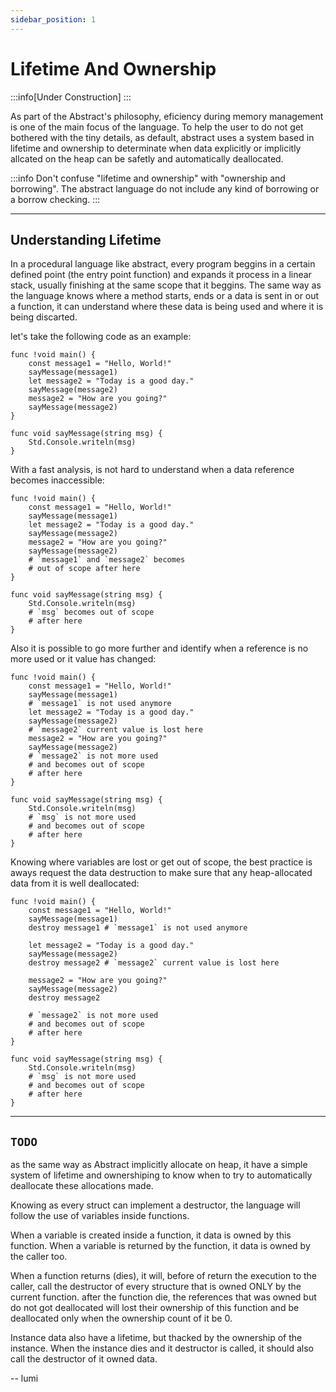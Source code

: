 ```yaml
---
sidebar_position: 1
---
```


# Lifetime And Ownership

:::info[Under Construction]
:::

As part of the Abstract's philosophy, eficiency during memory management is one
of the main focus of the language. To help the user to do not get bothered with
the tiny details, as default, abstract uses a system based in lifetime and
ownership to determinate when data explicitly or implicitly allcated on the heap
can be safetly and automatically deallocated.

:::info
Don't confuse "lifetime and ownership" with "ownership and borrowing". The abstract
language do not include any kind of borrowing or a borrow checking.
:::

---
## Understanding Lifetime

In a procedural language like abstract, every program beggins in a certain defined
point (the entry point function) and expands it process in a linear stack, usually
finishing at the same scope that it beggins. The same way as the language knows
where a method starts, ends or a data is sent in or out a function, it can understand
where these data is being used and where it is being discarted.

let's take the following code as an example:
```abs
func !void main() {
	const message1 = "Hello, World!"
	sayMessage(message1)
	let message2 = "Today is a good day."
	sayMessage(message2)
	message2 = "How are you going?"
	sayMessage(message2)
}

func void sayMessage(string msg) {
	Std.Console.writeln(msg)
}
```

With a fast analysis, is not hard to understand when a data reference becomes
inaccessible:

```abs
func !void main() {
	const message1 = "Hello, World!"
	sayMessage(message1)
	let message2 = "Today is a good day."
	sayMessage(message2)
	message2 = "How are you going?"
	sayMessage(message2)
	# `message1` and `message2` becomes
	# out of scope after here
}

func void sayMessage(string msg) {
	Std.Console.writeln(msg)
	# `msg` becomes out of scope
	# after here
}
```

Also it is possible to go more further and identify when a reference is no
more used or it value has changed:

```abs
func !void main() {
	const message1 = "Hello, World!"
	sayMessage(message1)
	# `message1` is not used anymore
	let message2 = "Today is a good day."
	sayMessage(message2)
	# `message2` current value is lost here
	message2 = "How are you going?"
	sayMessage(message2)
	# `message2` is not more used
	# and becomes out of scope
	# after here
}

func void sayMessage(string msg) {
	Std.Console.writeln(msg)
	# `msg` is not more used
	# and becomes out of scope
	# after here
}
```

Knowing where variables are lost or get out of scope,
the best practice is aways request the data destruction
to make sure that any heap-allocated data from it is
well deallocated:

```abs
func !void main() {
	const message1 = "Hello, World!"
	sayMessage(message1)
	destroy message1 # `message1` is not used anymore

	let message2 = "Today is a good day."
	sayMessage(message2)
	destroy message2 # `message2` current value is lost here

	message2 = "How are you going?"
	sayMessage(message2)
	destroy message2

	# `message2` is not more used
	# and becomes out of scope
	# after here
}

func void sayMessage(string msg) {
	Std.Console.writeln(msg)
    # `msg` is not more used
	# and becomes out of scope
	# after here
}
```

---
## `TODO`

as the same way as Abstract implicitly allocate on heap,
it have a simple system of lifetime and ownershiping to know
when to try to automatically deallocate these allocations made.

Knowing as every struct can implement a destructor, the language
will follow the use of variables inside functions.

When a variable is created inside a function, it data is owned by this function.
When a variable is returned by the function, it data is owned by the caller too.

When a function returns (dies), it will, before of return the execution
to the caller, call the destructor of every structure that is owned ONLY
by the current function. after the function die, the references that was owned
but do not got deallocated will lost their ownership of this function and be
deallocated only when the ownership count of it be 0.

Instance data also have a lifetime, but thacked by the ownership of the
instance. When the instance dies and it destructor is called, it should
also call the destructor of it owned data.

-- lumi
